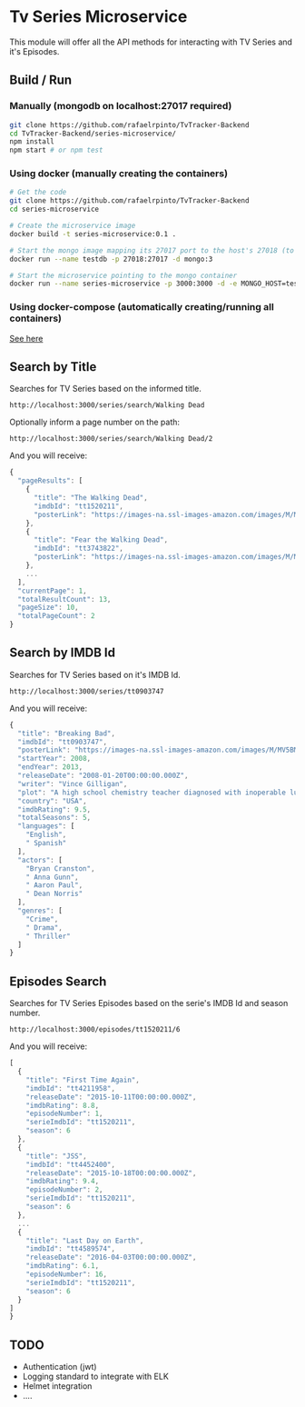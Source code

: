 # Tv Series Microservice

This module will offer all the API methods for interacting with TV Series and it's Episodes.

## Build / Run

### Manually (mongodb on localhost:27017 required)

```bash
git clone https://github.com/rafaelrpinto/TvTracker-Backend
cd TvTracker-Backend/series-microservice/
npm install
npm start # or npm test
```
### Using docker (manually creating the containers)

```bash
# Get the code
git clone https://github.com/rafaelrpinto/TvTracker-Backend
cd series-microservice

# Create the microservice image
docker build -t series-microservice:0.1 . 

# Start the mongo image mapping its 27017 port to the host's 27018 (to avoid conflict)
docker run --name testdb -p 27018:27017 -d mongo:3

# Start the microservice pointing to the mongo container
docker run --name series-microservice -p 3000:3000 -d -e MONGO_HOST=testdb -e MONGO_PORT=27018 --link testdb series-microservice:0.1
```
### Using docker-compose (automatically creating/running all containers)

[See here](https://github.com/rafaelrpinto/TvTracker-Backend/blob/master/README.md)


## Search by Title

Searches for TV Series based on the informed title.

`http://localhost:3000/series/search/Walking Dead`

Optionally inform a page number on the path:

`http://localhost:3000/series/search/Walking Dead/2`

And you will receive:

```javascript
{
  "pageResults": [
    {
      "title": "The Walking Dead",
      "imdbId": "tt1520211",
      "posterLink": "https://images-na.ssl-images-amazon.com/images/M/MV5BMTc5NTU3Njg0N15BMl5BanBnXkFtZTgwMzY4MjM0ODE@._V1_SX300.jpg"
    },
    {
      "title": "Fear the Walking Dead",
      "imdbId": "tt3743822",
      "posterLink": "https://images-na.ssl-images-amazon.com/images/M/MV5BMjQwODQ5ODYxOV5BMl5BanBnXkFtZTgwNDU3OTA0OTE@._V1_SX300.jpg"
    },
    ...
  ],
  "currentPage": 1,
  "totalResultCount": 13,
  "pageSize": 10,
  "totalPageCount": 2
}
```

## Search by IMDB Id

Searches for TV Series based on it's IMDB Id.

`http://localhost:3000/series/tt0903747`

And you will receive:

```javascript
{
  "title": "Breaking Bad",
  "imdbId": "tt0903747",
  "posterLink": "https://images-na.ssl-images-amazon.com/images/M/MV5BMTQ0ODYzODc0OV5BMl5BanBnXkFtZTgwMDk3OTcyMDE@._V1_SX300.jpg",
  "startYear": 2008,
  "endYear": 2013,
  "releaseDate": "2008-01-20T00:00:00.000Z",
  "writer": "Vince Gilligan",
  "plot": "A high school chemistry teacher diagnosed with inoperable lung cancer turns to manufacturing and selling methamphetamine in order to secure his family's future.",
  "country": "USA",
  "imdbRating": 9.5,
  "totalSeasons": 5,
  "languages": [
    "English",
    " Spanish"
  ],
  "actors": [
    "Bryan Cranston",
    " Anna Gunn",
    " Aaron Paul",
    " Dean Norris"
  ],
  "genres": [
    "Crime",
    " Drama",
    " Thriller"
  ]
}
```
## Episodes Search

Searches for TV Series Episodes based on the serie's IMDB Id and season number.

`http://localhost:3000/episodes/tt1520211/6`

And you will receive:

```javascript
[
  {
    "title": "First Time Again",
    "imdbId": "tt4211958",
    "releaseDate": "2015-10-11T00:00:00.000Z",
    "imdbRating": 8.8,
    "episodeNumber": 1,
    "serieImdbId": "tt1520211",
    "season": 6
  },
  {
    "title": "JSS",
    "imdbId": "tt4452400",
    "releaseDate": "2015-10-18T00:00:00.000Z",
    "imdbRating": 9.4,
    "episodeNumber": 2,
    "serieImdbId": "tt1520211",
    "season": 6
  },
  ...
  {
    "title": "Last Day on Earth",
    "imdbId": "tt4589574",
    "releaseDate": "2016-04-03T00:00:00.000Z",
    "imdbRating": 6.1,
    "episodeNumber": 16,
    "serieImdbId": "tt1520211",
    "season": 6
  }
]
}
```

## TODO

- Authentication (jwt)
- Logging standard to integrate with ELK
- Helmet integration
- ....
